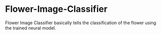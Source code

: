 # Flower-Image-Classifier
Flower Image Classifier basically tells the classification of the flower using the trained neural model.

